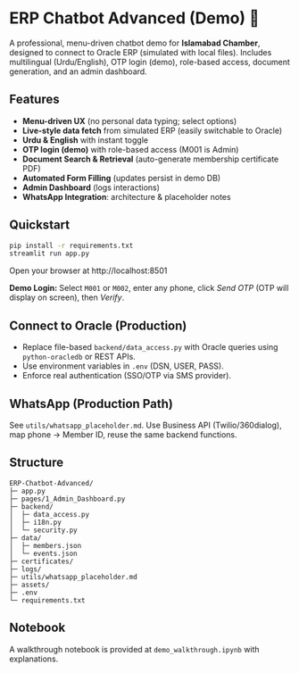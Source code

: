 # ERP Chatbot Advanced (Demo) 🤖

A professional, menu-driven chatbot demo for **Islamabad Chamber**, designed to connect to Oracle ERP (simulated with local files). Includes multilingual (Urdu/English), OTP login (demo), role-based access, document generation, and an admin dashboard.

## Features
- **Menu-driven UX** (no personal data typing; select options)
- **Live-style data fetch** from simulated ERP (easily switchable to Oracle)
- **Urdu & English** with instant toggle
- **OTP login (demo)** with role-based access (M001 is Admin)
- **Document Search & Retrieval** (auto-generate membership certificate PDF)
- **Automated Form Filling** (updates persist in demo DB)
- **Admin Dashboard** (logs interactions)
- **WhatsApp Integration**: architecture & placeholder notes

## Quickstart
```bash
pip install -r requirements.txt
streamlit run app.py
```
Open your browser at http://localhost:8501

**Demo Login:** Select `M001` or `M002`, enter any phone, click *Send OTP* (OTP will display on screen), then *Verify*.

## Connect to Oracle (Production)
- Replace file-based `backend/data_access.py` with Oracle queries using `python-oracledb` or REST APIs.
- Use environment variables in `.env` (DSN, USER, PASS).
- Enforce real authentication (SSO/OTP via SMS provider).

## WhatsApp (Production Path)
See `utils/whatsapp_placeholder.md`. Use Business API (Twilio/360dialog), map phone → Member ID, reuse the same backend functions.

## Structure
```
ERP-Chatbot-Advanced/
├─ app.py
├─ pages/1_Admin_Dashboard.py
├─ backend/
│  ├─ data_access.py
│  ├─ i18n.py
│  └─ security.py
├─ data/
│  ├─ members.json
│  └─ events.json
├─ certificates/
├─ logs/
├─ utils/whatsapp_placeholder.md
├─ assets/
├─ .env
└─ requirements.txt
```

## Notebook
A walkthrough notebook is provided at `demo_walkthrough.ipynb` with explanations.